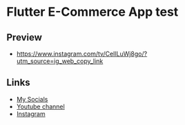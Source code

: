 # Flutter E-Commerce App test
## Preview
* https://www.instagram.com/tv/CeIlLuWj8go/?utm_source=ig_web_copy_link
## Links
* [My Socials](https://znap.link/CodeWithFlexz)
* [Youtube channel](https://www.youtube.com/channel/UCLVrYXt3SL9rT-IcDmgU9Wg)
* [Instagram](https://instagram.com/codewithflexz)
